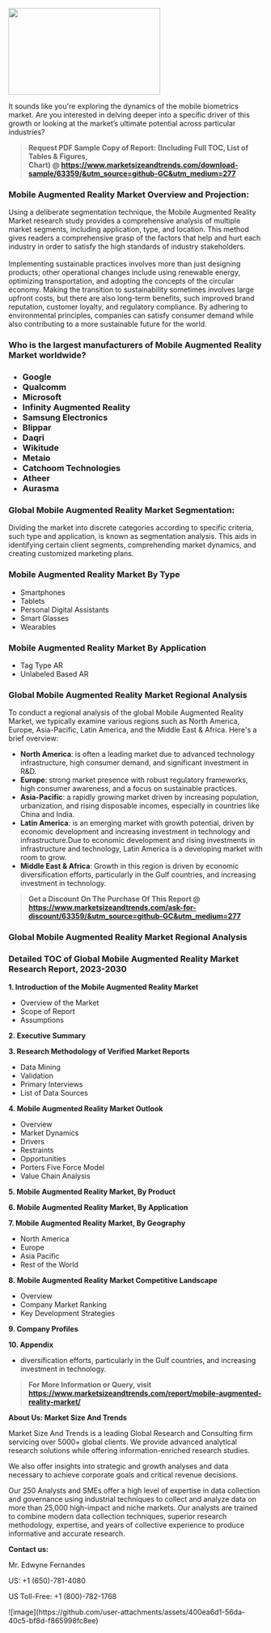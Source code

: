 <p><img class="alignnone size-medium wp-image-20088" src="https://ffe5etoiles.com/wp-content/uploads/2024/12/MST1-300x171.png" alt="" width="300" height="171" /></p>It sounds like you're exploring the dynamics of the mobile biometrics market. Are you interested in delving deeper into a specific driver of this growth or looking at the market’s ultimate potential across particular industries?</p><blockquote id="" class=""><strong>Request PDF Sample Copy of Report: (Including Full TOC, List of Tables &amp; Figures, Chart)&nbsp;@&nbsp;<strong><a href="https://www.marketsizeandtrends.com/download-sample/63359/&utm_source=github-GC&utm_medium=277" target="_blank">https://www.marketsizeandtrends.com/download-sample/63359/&utm_source=github-GC&utm_medium=277</a></strong></strong></blockquote><h3 id="" class="">Mobile Augmented Reality Market&nbsp;Overview and Projection:</h3><p id="" class="">Using a deliberate segmentation technique, the Mobile Augmented Reality Market research study provides a comprehensive analysis of multiple market segments, including application, type, and location. This method gives readers a comprehensive grasp of the factors that help and hurt each industry in order to satisfy the high standards of industry stakeholders. <br /> <br />Implementing sustainable practices involves more than just designing products; other operational changes include using renewable energy, optimizing transportation, and adopting the concepts of the circular economy. Making the transition to sustainability sometimes involves large upfront costs, but there are also long-term benefits, such improved brand reputation, customer loyalty, and regulatory compliance. By adhering to environmental principles, companies can satisfy consumer demand while also contributing to a more sustainable future for the world.</p><h3 id="" class="">Who is the largest manufacturers of&nbsp;Mobile Augmented Reality Market worldwide?</h3><h3 class=""><p><ul><li>Google </li><li> Qualcomm </li><li> Microsoft </li><li> Infinity Augmented Reality </li><li> Samsung Electronics </li><li> Blippar </li><li> Daqri </li><li> Wikitude </li><li> Metaio </li><li> Catchoom Technologies </li><li> Atheer </li><li> Aurasma</li></ul></p></h3><h3 id="" class="">Global&nbsp;Mobile Augmented Reality Market Segmentation:</h3><p id="" class="">Dividing the market into discrete categories according to specific criteria, such type and application, is known as segmentation analysis. This aids in identifying certain client segments, comprehending market dynamics, and creating customized marketing plans.</p><h3 id="" class="">Mobile Augmented Reality Market&nbsp;By Type</h3><p><p><ul><li>Smartphones </li><li> Tablets </li><li> Personal Digital Assistants </li><li> Smart Glasses </li><li> Wearables</p></li></ul></p></p><h3 id="" class="">Mobile Augmented Reality Market&nbsp;By Application</h3><p class=""><p><ul><li>Tag Type AR </li><li> Unlabeled Based AR</li></ul></p></p><h3 id="" class="">Global Mobile Augmented Reality Market Regional Analysis</h3><p id="" class="">To conduct a regional analysis of the global Mobile Augmented Reality Market, we typically examine various regions such as North America, Europe, Asia-Pacific, Latin America, and the Middle East &amp; Africa. Here's a brief overview:</p><ul><li><strong>North America</strong>: is often a leading market due to advanced technology infrastructure, high consumer demand, and significant investment in R&amp;D.</li><li><strong>Europe</strong>: strong market presence with robust regulatory frameworks, high consumer awareness, and a focus on sustainable practices.</li><li><strong>Asia-Pacific</strong>: a rapidly growing market driven by increasing population, urbanization, and rising disposable incomes, especially in countries like China and India.</li><li><strong>Latin America</strong>: is an emerging market with growth potential, driven by economic development and increasing investment in technology and infrastructure.Due to economic development and rising investments in infrastructure and technology, Latin America is a developing market with room to grow.</li><li><strong>Middle East &amp; Africa</strong>: Growth in this region is driven by economic diversification efforts, particularly in the Gulf countries, and increasing investment in technology.</li></ul><blockquote id="" class=""><strong>Get a Discount On The Purchase Of This Report @ <strong><a href="https://www.marketsizeandtrends.com/ask-for-discount/63359/&utm_source=github-GC&utm_medium=277" target="_blank">https://www.marketsizeandtrends.com/ask-for-discount/63359/&utm_source=github-GC&utm_medium=277</a></strong></strong></blockquote><h3 id="" class="">Global Mobile Augmented Reality Market Regional Analysis</h3><h3 id="" class="">Detailed TOC of Global Mobile Augmented Reality Market Research Report, 2023-2030</h3><p id="" class=""><strong>1. Introduction of the Mobile Augmented Reality Market</strong></p><ul><li>Overview of the Market</li><li>Scope of Report</li><li>Assumptions</li></ul><p id="" class=""><strong>2. Executive Summary</strong></p><p id="" class=""><strong>3. Research Methodology of Verified Market Reports</strong></p><ul><li>Data Mining</li><li>Validation</li><li>Primary Interviews</li><li>List of Data Sources</li></ul><p id="" class=""><strong>4. Mobile Augmented Reality Market Outlook</strong></p><ul><li>Overview</li><li>Market Dynamics</li><li>Drivers</li><li>Restraints</li><li>Opportunities</li><li>Porters Five Force Model</li><li>Value Chain Analysis</li></ul><p id="" class=""><strong>5. Mobile Augmented Reality Market, By Product</strong></p><p id="" class=""><strong>6. Mobile Augmented Reality Market, By Application</strong></p><p id="" class=""><strong>7. Mobile Augmented Reality Market, By Geography</strong></p><ul><li>North America</li><li>Europe</li><li>Asia Pacific</li><li>Rest of the World</li></ul><p id="" class=""><strong>8. Mobile Augmented Reality Market Competitive Landscape</strong></p><ul><li>Overview</li><li>Company Market Ranking</li><li>Key Development Strategies</li></ul><p id="" class=""><strong>9. Company Profiles</strong></p><p id="" class=""><strong>10. Appendix</strong></p><ul><li>diversification efforts, particularly in the Gulf countries, and increasing investment in technology.</li></ul><blockquote id="" class=""><strong>For More Information or Query, visit <strong><strong><a href="https://www.marketsizeandtrends.com/report/mobile-augmented-reality-market/" target="_blank">https://www.marketsizeandtrends.com/report/mobile-augmented-reality-market/</a></strong></strong></strong></blockquote><p id="" class=""><strong>About Us: Market Size And Trends</strong></p><p id="" class="">Market Size And Trends is a leading Global Research and Consulting firm servicing over 5000+ global clients. We provide advanced analytical research solutions while offering information-enriched research studies.</p><p id="" class="">We also offer insights into strategic and growth analyses and data necessary to achieve corporate goals and critical revenue decisions.</p><p id="" class="">Our 250 Analysts and SMEs offer a high level of expertise in data collection and governance using industrial techniques to collect and analyze data on more than 25,000 high-impact and niche markets. Our analysts are trained to combine modern data collection techniques, superior research methodology, expertise, and years of collective experience to produce informative and accurate research.</p><p id="" class=""><strong>Contact us:</strong></p><p id="" class="">Mr. Edwyne Fernandes</p><p id="" class="">US: +1 (650)-781-4080</p><p id="" class="">US Toll-Free: +1 (800)-782-1768</p>
![image](https://github.com/user-attachments/assets/400ea6d1-56da-40c5-bf8d-f865998fc8ee)
